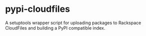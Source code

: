 pypi-cloudfiles
===============

A setuptools wrapper script for uploading packages to Rackspace CloudFiles and building a PyPI compatible index.
